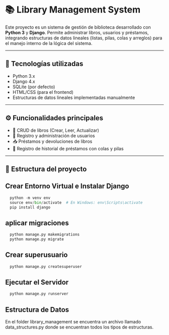 # 📚 Library Management System

Este proyecto es un sistema de gestión de biblioteca desarrollado con **Python 3** y **Django**. Permite administrar libros, usuarios y préstamos, integrando estructuras de datos lineales (listas, pilas, colas y arreglos) para el manejo interno de la lógica del sistema.

---

## 🔧 Tecnologías utilizadas

- Python 3.x  
- Django 4.x  
- SQLite (por defecto)  
- HTML/CSS (para el frontend)  
- Estructuras de datos lineales implementadas manualmente

---

## ⚙️ Funcionalidades principales

- 📘 CRUD de libros (Crear, Leer, Actualizar)  
- 👥 Registro y administración de usuarios  
- 📥 Préstamos y devoluciones de libros  
- 🔄 Registro de historial de préstamos con colas y pilas  
---

## 📁 Estructura del proyecto
## Crear Entorno Virtual e Instalar Django

```python
  python -m venv env
  source env/bin/activate  # En Windows: env\Scripts\activate
  pip install django
```

## aplicar migraciones

```python
  python manage.py makemigrations
  python manage.py migrate
```
##  Crear superusuario
```python
  python manage.py createsuperuser
```
## Ejecutar el Servidor
```python
  python manage.py runserver
```

## Estructura de Datos 
En el folder library_management se encuentra un archivo llamado data_structures.py donde se encuentran todos los tipos de estructuras.
